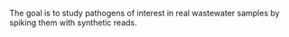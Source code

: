 The goal is to study pathogens of interest in real wastewater samples by spiking them with synthetic reads. 
